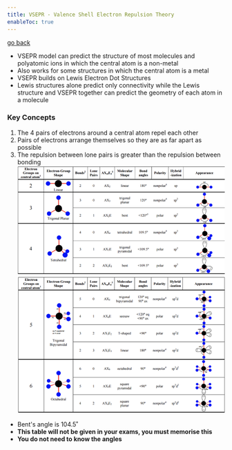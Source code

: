 ```yaml
---
title: VSEPR - Valence Shell Electron Repulsion Theory
enableToc: true
---
```


[go back](Subjects/Chemistry.md)

- VSEPR model can predict the structure of most molecules and polyatomic ions in which the central atom is a non-metal
- Also works for some structures in which the central atom is a metal
- VSEPR builds on Lewis Electron Dot Structures
- Lewis structures alone predict only connectivity while the Lewis structure and VSEPR together can predict the geometry of each atom in a molecule

### Key Concepts
1. The 4 pairs of electrons around a central atom repel each other
2. Pairs of electrons arrange themselves so they are as far apart as possible
3. The repulsion between lone pairs is greater than the repulsion between bonding
![](11SubjectImages/vsepr.png)

- Bent's angle is 104.5˚
- **This table will not be given in your exams, you must memorise this**
- **You do not need to know the angles**

